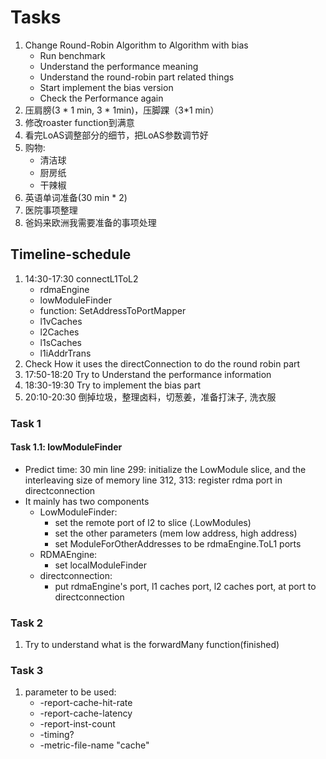 # Tasks
1. Change Round-Robin Algorithm to Algorithm with bias
   * Run benchmark
   * Understand the performance meaning
   * Understand the round-robin part related things
   * Start implement the bias version
   * Check the Performance again
2. 压肩膀(3 * 1 min, 3 * 1min)，压脚踝（3*1 min）
3. 修改roaster function到满意
4. 看完LoAS调整部分的细节，把LoAS参数调节好
5. 购物:
   * 清洁球
   * 厨房纸
   * 干辣椒
6. 英语单词准备(30 min * 2)
7. 医院事项整理
8. 爸妈来欧洲我需要准备的事项处理

## Timeline-schedule
1. 14:30-17:30 connectL1ToL2
   * rdmaEngine
   * lowModuleFinder
   * function: SetAddressToPortMapper
   * l1vCaches
   * l2Caches
   * l1sCaches
   * l1iAddrTrans
2. Check How it uses the directConnection to do the round robin part
3. 17:50-18:20 Try to Understand the performance information
4. 18:30-19:30 Try to implement the bias part
5. 20:10-20:30 倒掉垃圾，整理卤料，切葱姜，准备打沫子, 洗衣服


### Task 1
#### Task 1.1: lowModuleFinder
* Predict time: 30 min
line 299: initialize the LowModule slice, and the interleaving size of memory
line 312, 313: register rdma port in directconnection
* It mainly has two components
  * LowModuleFinder:
    * set the remote port of l2 to slice (.LowModules)
    * set the other parameters (mem low address, high address)
    * set ModuleForOtherAddresses to be rdmaEngine.ToL1 ports
  * RDMAEngine:
    * set localModuleFinder
  * directconnection:
    * put rdmaEngine's port, l1 caches port, l2 caches port, at port to directconnection

### Task 2
1. Try to understand what is the forwardMany function(finished)

### Task 3
1. parameter to be used:
   * -report-cache-hit-rate
   * -report-cache-latency
   * -report-inst-count
   * -timing?
   * -metric-file-name "cache"

